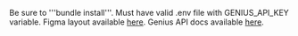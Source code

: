 Be sure to '''bundle install'''.
Must have valid .env file with GENIUS_API_KEY variable.
Figma layout available [here](https://www.figma.com/file/FTc7kkD4KNCCM48LuoAGWz/Mnemonic-Maker?node-id=0%3A1).
Genius API docs available [here](https://docs.genius.com/).